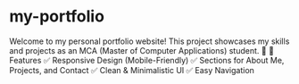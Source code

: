 # my-portfolio
Welcome to my personal portfolio website! This project showcases my skills and projects as an MCA (Master of Computer Applications) student. 🚀  🌟 Features ✅ Responsive Design (Mobile-Friendly) ✅ Sections for About Me, Projects, and Contact ✅ Clean &amp; Minimalistic UI ✅ Easy Navigation
